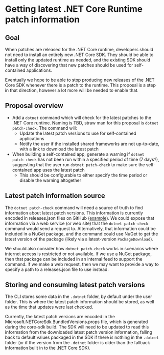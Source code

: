# Getting latest .NET Core Runtime patch information

## Goal

When patches are released for the .NET Core runtime, developers should not need to install an entirely new .NET Core SDK.  They should be able to install only the updated runtime as needed, and the existing SDK should have a way of discovering that new patches should be used for self-contained applications.

Eventually we hope to be able to stop producing new releases of the .NET Core SDK whenever there is a patch to the runtime.  This proposal is a step in that direction, however a lot more will be needed to enable that.

## Proposal overview

- Add a `dotnet` command which will check for the latest patches to the .NET Core runtime.  Naming is TBD, straw man for this proposal is `dotnet patch-check`.  The command will:
    - Update the latest patch versions to use for self-contained applications
    - Notify the user if the installed shared frameworks are not up-to-date, with a link to download the latest patch
- When building a self-contained app, generate a warning if `dotnet patch-check` has not been run within a specified period of time (7 days?), suggesting that the user run `dotnet patch-check` to make sure the self-contained app uses the latest patch
    - This should be configurable to either specify the time period or disable the warning altogether

## Latest patch information source

The `dotnet patch-check` command will need a source of truth to find information about latest patch versions.  This information is currently encoded in releases.json files on GitHub ([example](https://github.com/dotnet/core/blob/master/release-notes/3.0/releases.json)).  We could expose that information via a web service (or web site) that the `dotnet patch-check` command would send a request to.  Alternatively, that information could be included in a NuGet package, and the command could use NuGet to get the latest version of the package (likely via a latest-version `PackageDownload`).

We should also consider how `dotnet patch-check` works in scenarios where internet access is restricted or not available.  If we use a NuGet package, then that package can be included in an internal feed to support the command.  If we make a web request, then we may want to provide a way to specify a path to a releases.json file to use instead.

## Storing and consuming latest patch versions

The CLI stores some data in the `.dotnet` folder, by default under the user folder.  This is where the latest patch information should be stored, as well as the time that updates were last checked.

Currently, the latest patch versions are encoded in the Microsoft.NETCoreSdk.BundledVersions.props file, which is generated during the core-sdk build.  The SDK will need to be updated to read this information from the downloaded latest patch version information, falling back to default values packaged in the SDK if there is nothing in the `.dotnet` folder (or if the version from the `.dotnet` folder is older than the fallback information built in to the .NET Core SDK).